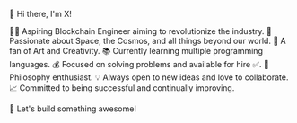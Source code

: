 👋 Hi there, I'm X! 

👨‍💻 Aspiring Blockchain Engineer aiming to revolutionize the industry.
🚀 Passionate about Space, the Cosmos, and all things beyond our world.
🎨 A fan of Art and Creativity.
📚 Currently learning multiple programming languages.
💰 Focused on solving problems and available for hire ✅.
🌌 Philosophy enthusiast.
💡 Always open to new ideas and love to collaborate.
📈 Committed to being successful and continually improving.

🔗 Let's build something awesome!
